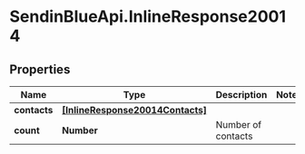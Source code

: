 # SendinBlueApi.InlineResponse20014

## Properties
Name | Type | Description | Notes
------------ | ------------- | ------------- | -------------
**contacts** | [**[InlineResponse20014Contacts]**](InlineResponse20014Contacts.md) |  | 
**count** | **Number** | Number of contacts | 


